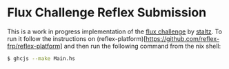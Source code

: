 Flux Challenge Reflex Submission
================================

This is a work in progress implementation of the [flux challenge](https://github.com/staltz/flux-challenge) by [staltz](http://staltz.com).
To run it follow the instructions on (reflex-platform)[https://github.com/reflex-frp/reflex-platform] and then run the following command from the nix shell:

```bash
$ ghcjs --make Main.hs
```
